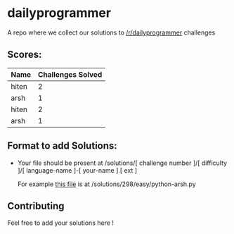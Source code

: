 # dailyprogrammer
A repo where we collect our solutions to [/r/dailyprogrammer](http://reddit.com/r/dailyprogrammer) challenges

## Scores:
| Name          | Challenges Solved |
| ------------- | ------------- |
| hiten | 2 |
| arsh | 1 |
| hiten | 2 |
| arsh | 1 |

## Format to add Solutions:
  - Your file should be present at /solutions/[ challenge number ]/[ difficulty ]/[ language-name ]-[ your-name ].[ ext ]
    
    For example [this file](https://github.com/devsoc/dailyprogrammer/blob/master/solutions/298/easy/python-arsh.py) is at /solutions/298/easy/python-arsh.py
   
## Contributing
Feel free to add your solutions here !
